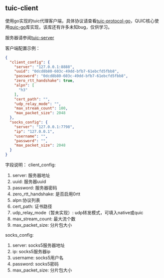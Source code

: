## tuic-client

使用go实现的tuic代理客户端，具体协议请查看[tuic-protocol-go](https://github.com/ZYKJShadow/tuic-protocol-go)，QUIC核心使用[quic-go](https://github.com/quic-go/quic-go)库实现，该库还有许多未知bug，仅供学习。

服务器请参阅[tuic-server](https://github.com/ZYKJShadow/tuic-server)

客户端配置示例：
```json
{
  "client_config": {
    "server": "127.0.0.1:8888",
    "uuid": "0dcd8b80-603c-49dd-bfb7-61ebcfd5fbb8",
    "password": "0dcd8b80-603c-49dd-bfb7-61ebcfd5fbb8",
    "zero_rtt_handshake": true,
    "alpn": [
      "h3"
    ],
    "cert_path": "",
    "udp_relay_mode": "",
    "max_stream_count": 100,
    "max_packet_size": 2048
  },
  "socks_config": {
    "server": "127.0.0.1:7798",
    "ip": "127.0.0.1",
    "username": "",
    "password": "",
    "max_packet_size": 2048
  }
}
```
字段说明：
client_config:
1. server: 服务器地址
2. uuid: 服务器uuid
3. password: 服务器密码
4. zero_rtt_handshake: 是否启用0rtt
5. alpn:协议列表
6. cert_path: 证书路径
7. udp_relay_mode（暂未实现）: udp转发模式，可填入native或quic
8. max_stream_count: 最大流个数
9. max_packet_size: 分片包大小

socks_config:
1. server: socks5服务器地址
2. ip: socks5服务器ip
3. username: socks5用户名
4. password: socks5密码
5. max_packet_size: 分片包大小
